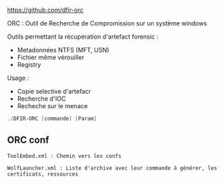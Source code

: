 https://github.com/dfir-orc

ORC : Outil de Recherche de Compromission sur un système windows

Outils permettant la récupération d'artefact forensic  :
- Metadonnées NTFS (MFT, USN)
- Fichier même vérouiller
- Registry

Usage : 
- Copie selective d'artefacr
- Recherche d'IOC
- Recheche sur le menace

```powershell
./DFIR-ORC [commande] [Param]
```

## ORC conf

```
ToolEmbed.xml : Chemin vers les confs
```

```
WolfLauncher.xml : Liste d'archive avec leur commande à générer, les certificats, ressources
```




